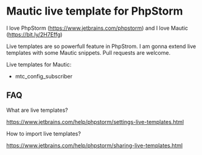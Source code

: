 # Mautic live template  for PhpStorm

I love PhpStorm (https://www.jetbrains.com/phpstorm) and I love Mautic (https://bit.ly/2H7Effg)

Live templates are so powerfull feature in PhpStrom. I am gonna extend live templates with some Mautic snippets. Pull requests are welcome.

Live templates for Mautic:

- mtc_config_subscriber

## FAQ

What are live templates?

https://www.jetbrains.com/help/phpstorm/settings-live-templates.html

How to import live templates?

https://www.jetbrains.com/help/phpstorm/sharing-live-templates.html
